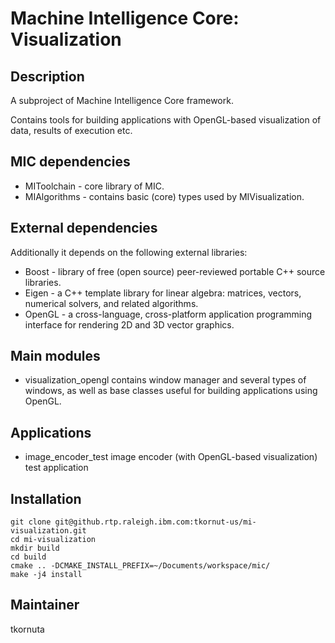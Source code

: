 Machine Intelligence Core: Visualization
=========================================

Description
-----------

A subproject of Machine Intelligence Core framework.

Contains tools for building applications with OpenGL-based visualization of data, results of execution etc.

MIC dependencies
------------
   * MIToolchain - core library of MIC.
   * MIAlgorithms - contains basic (core) types used by MIVisualization.

External dependencies
------------
Additionally it depends on the following external libraries:
   * Boost - library of free (open source) peer-reviewed portable C++ source libraries.
   * Eigen - a C++ template library for linear algebra: matrices, vectors, numerical solvers, and related algorithms.
   * OpenGL - a cross-language, cross-platform application programming interface for rendering 2D and 3D vector graphics.

Main modules
------------
   *  visualization_opengl contains window manager and several types of windows, as well as base classes useful for building applications using OpenGL. 

Applications
------------
   *  image_encoder_test image encoder (with OpenGL-based visualization) test application 

Installation
------------
```
git clone git@github.rtp.raleigh.ibm.com:tkornut-us/mi-visualization.git
cd mi-visualization
mkdir build
cd build
cmake .. -DCMAKE_INSTALL_PREFIX=~/Documents/workspace/mic/
make -j4 install
```

Maintainer
----------

tkornuta
